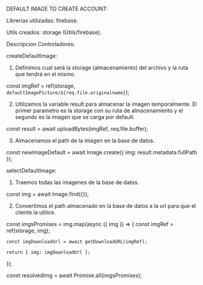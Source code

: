 DEFAULT IMAGE TO CREATE ACCOUNT:

Librerias utilizadas:
firebase.

Utils creados:
storage (Utils/firebase).

Descripcion Controladores:

createDefaultImage:

1. Definimos cual será la storage (almacenamiento) del archivo y la ruta que tendrá en el mismo.

const imgRef = ref(storage, `defaultImagePicture/${req.file.originalname}`);

2. Utilizamos la variable result para almacenar la imagen temporalmente. El primer parametro es la storage con su ruta de almacenamiento y el segundo es la imagen que se carga por default.

const result = await uploadBytes(imgRef, req.file.buffer);

3. Almacenamos el path de la imagen en la base de datos.

const newImageDefault = await Image.create({
img: result.metadata.fullPath
});

selectDefaultImage:

1. Traemos todas las imagenes de la base de datos.

const img = await Image.find({});

2. Convertimos el path almacenado en la base de datos a la url para que el cliente la utilice.

const imgsPromises = img.map(async ({ img }) => {
const imgRef = ref(storage, img);

    const imgDownloadUrl = await getDownloadURL(imgRef);

    return { img: imgDownloadUrl };

});

const resolvedImg = await Promise.all(imgsPromises);

